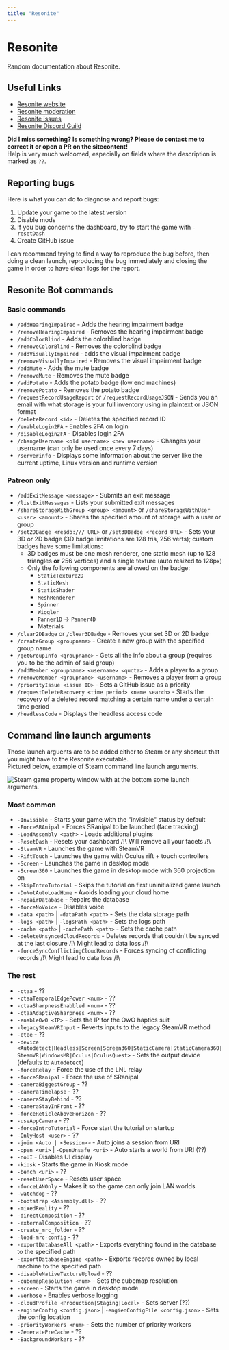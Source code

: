 ```yaml
---
title: "Resonite"
---
```


# Resonite

Random documentation about Resonite.

## Useful Links

- [Resonite website](https://resonite.com)
- [Resonite moderation](https://moderation.resonite.com)
- [Resonite issues](https://github.com/Yellow-Dog-Man/Resonite-Issues/)
- [Resonite Discord Guild](https://discord.gg/resonite)

**Did I miss something? Is something wrong? Please do contact me to correct it or open a PR on the sitecontent!**  
Help is very much welcomed, especially on fields where the description is marked as `??`.

## Reporting bugs

Here is what you can do to diagnose and report bugs:

1. Update your game to the latest version
2. Disable mods
3. If you bug concerns the dashboard, try to start the game with `-resetDash`
4. Create GitHub issue

I can recommend trying to find a way to reproduce the bug before, then doing a clean launch, reproducing the bug immediately and closing the game in order to have clean logs for the report.

## Resonite Bot commands

### Basic commands

- `/addHearingImpaired` - Adds the hearing impairment badge
- `/removeHearingImpaired` - Removes the hearing impairment badge
- `/addColorBlind` - Adds the colorblind badge
- `/removeColorBlind` - Removes the colorblind badge
- `/addVisuallyImpaired` - adds the visual impairment badge
- `/removeVisuallyImpaired` - Removes the visual impairment badge
- `/addMute` - Adds the mute badge
- `/removeMute` - Removes the mute badge
- `/addPotato` - Adds the potato badge (low end machines)
- `/removePotato` - Removes the potato badge
- `/requestRecordUsageReport` or `/requestRecordUsageJSON` - Sends you an email with what storage is your full inventory using in plaintext or JSON format
- `/deleteRecord <id>` - Deletes the specified record ID
- `/enableLogin2FA` - Enables 2FA on login
- `/disableLogin2FA` - Disables login 2FA
- `/changeUsername <old username> <new username>` - Changes your username (can only be used once every 7 days)
- `/serverinfo` - Displays some information about the server like the current uptime, Linux version and runtime version

### Patreon only

- `/addExitMessage <message>` - Submits an exit message
- `/listExitMessages` - Lists your submitted exit messages
- `/shareStorageWithGroup <group> <amount>` or `/shareStorageWithUser <user> <amount>` - Shares the specified amount of storage with a user or group
- `/set2DBadge <resdb:/// URL>` or `/set3DBadge <record URL>` - Sets your 3D or 2D badge (3D badge limitations are 128 tris, 256 verts); custom badges have some limitations:
  - 3D badges must be one mesh renderer, one static mesh (up to 128 triangles **or** 256 vertices) and a single texture (auto resized to 128px)
  - Only the following components are allowed on the badge:
    - `StaticTexture2D`
    - `StaticMesh`
    - `StaticShader`
    - `MeshRenderer`
    - `Spinner`
    - `Wiggler`
    - `Panner1D` -> `Panner4D`
    - Materials
- `/clear2DBadge` or `/clear3DBadge` - Removes your set 3D or 2D badge
- `/createGroup <groupname>` - Create a new group with the specified group name
- `/getGroupInfo <groupname>` - Gets all the info about a group (requires you to be the admin of said group)
- `/addMember <groupname> <username> <quota>` - Adds a player to a group
- `/removeMember <groupname> <username>` - Removes a player from a group
- `/priorityIssue <issue ID>` - Sets a GitHub issue as a priority
- `/requestDeleteRecovery <time period> <name search>` - Starts the recovery of a deleted record matching a certain name under a certain time period
- `/headlessCode` - Displays the headless access code

## Command line launch arguments

Those launch arguents are to be added either to Steam or any shortcut that you might have to the Resonite executable.  
Pictured below, example of Steam command line launch arguments.

![Steam game property window with at the bottom some launch arguments.](https://i.j4.lc/ShareX/2023/10/steamwebhelper_BR3O5QVVbB.png)

### Most common

- `-Invisible` - Starts your game with the "invisible" status by default
- `-ForceSRAnipal` - Forces SRanipal to be launched (face tracking)
- `-LoadAssembly <path>` - Loads additional plugins
- `-ResetDash` - Resets your dashboard /!\ Will remove all your facets /!\
- `-SteamVR` - Launches the game with SteamVR
- `-RiftTouch` - Launches the game with Oculus rift + touch controllers
- `-Screen` - Launches the game in desktop mode
- `-Screen360` - Launches the game in desktop mode with 360 projection on
- `-SkipIntroTutorial` - Skips the tutorial on first uninitialized game launch
- `-DoNotAutoLoadHome` - Avoids loading your cloud home
- `-RepairDatabase` - Repairs the database
- `-forceNoVoice` - Disables voice
- `-data <path>` | `-dataPath <path>` - Sets the data storage path
- `-logs <path>` | `-logsPath <path>` - Sets the logs path
- `-cache <path>` | `-cachePath <path>` - Sets the cache path
- `-deleteUnsyncedCloudRecords` - Deletes records that couldn't be synced at the last closure /!\ Might lead to data loss /!\
- `-forceSyncConflictingCloudRecords` - Forces syncing of conflicting records /!\ Might lead to data loss /!\

### The rest

- `-ctaa` - ??
- `-ctaaTemporalEdgePower <num>` - ??
- `-ctaaSharpnessEnabbled <num>` - ??
- `-ctaaAdaptiveSharpness <num>` - ??
- `-enableOwO <IP>` - Sets the IP for the OwO haptics suit
- `-legacySteamVRInput` - Reverts inputs to the legacy SteamVR method
- `-etee` - ??
- `-device <Autodetect|Headless|Screen|Screen360|StaticCamera|StaticCamera360|SteamVR|WindowsMR|Oculus|OculusQuest>` - Sets the output device (defaults to `Autodetect`)
- `-forceRelay` - Force the use of the LNL relay
- `-forceSRanipal` - Force the use of SRanipal
- `-cameraBiggestGroup` - ??
- `-cameraTimelapse` - ??
- `-cameraStayBehind` - ??
- `-cameraStayInFront` - ??
- `-forceReticleAboveHorizon` - ??
- `-useAppCamera` - ??
- `-forceIntroTutorial` - Force start the tutorial on startup
- `-OnlyHost <user>` - ??
- `-join <Auto | <Session>>` - Auto joins a session from URI
- `-open <uri>` | `-OpenUnsafe <uri>` - Auto starts a world from URI (??)
- `-noUI` - Disables UI display
- `-kiosk` - Starts the game in Kiosk mode
- `-bench <uri>` - ??
- `-resetUserSpace` - Resets user space
- `-forceLANOnly` - Makes it so the game can only join LAN worlds
- `-watchdog` - ??
- `-bootstrap <Assembly.dll>` - ??
- `-mixedReality` - ??
- `-directComposition` - ??
- `-externalComposition` - ??
- `-create_mrc_folder` - ??
- `-load-mrc-config` - ??
- `-exportDatabaseAll <path>` - Exports everything found in the database to the specified path
- `-exportDatabaseEngine <path>` - Exports records owned by local machine to the specified path
- `-disableNativeTextureUpload` - ??
- `-cubemapResolution <num>` - Sets the cubemap resolution
- `-screen` - Starts the game in desktop mode
- `-Verbose` - Enables verbose logging
- `-cloudProfile <Production|Staging|Local>` - Sets server (??)
- `-engineConfig <config.json>` | `-engienConfigFile <config.json>` - Sets the config location
- `-priorityWorkers <num>` - Sets the number of priority workers
- `-GeneratePreCache` - ??
- `-BackgroundWorkers` - ??
